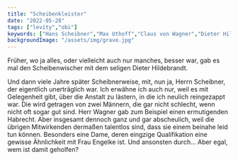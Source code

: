 ```yaml
---
title: "Scheibenkleister"
date: "2022-05-28"
tags: ["levity","obi"]
keywords: ["Hans Scheibner","Max Uthoff","Claus von Wagner","Dieter Hildebrandt"]
backgroundImage: "/assets/img/grave.jpg"
---
```

Früher, wo ja alles, oder vielleicht auch nur manches, besser war, gab es mal den Scheibenwischer mit dem seligen Dieter Hildebrandt. 

Und dann viele Jahre später Scheibnerweise, mit, nun ja, Herrn Scheibner, der eigentlich unerträglich war. Ich erwähne ich auch nur, weil es mit Gelegenheit gibt, über die Anstalt zu lästern, in die ich neulich reingezappt war. Die wird getragen von zwei Männern, die gar nicht schlecht, wenn nicht oft sogar gut sind. Herr Wagner gab zum Beispiel einen ermutigenden Habrecht. Aber insgesamt dennoch ganz und gar abscheulich, weil die übrigen Mitwirkenden dermaßen talentlos sind, dass sie einem beinahe leid tun können. Besonders eine Dame, deren eingzige Qualifikation eine gewisse Ähnlichkeit mit Frau Engelke ist. Und ansonsten durch... Aber egal, wem ist damit geholfen?